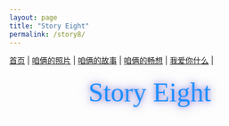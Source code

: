 ```yaml
---
layout: page
title: "Story Eight"
permalink: /story8/
---
```


<nav>
  <a href="/">首页</a> |
  <a href="/photos">咱俩的照片</a> |
  <a href="/stories">咱俩的故事</a> |
  <a href="/future">咱俩的畅想</a> |
  <a href="/love">我爱你什么</a> |
</nav>

<!-- 新增标题 -->
<h1 class="fancy-title">Story Eight</h1>

<div id="story-page">

<style>
/* 标题样式 */
.fancy-title {
  text-align: center;
  font-family: "Brush Script MT", "Lucida Handwriting", "Segoe Script", cursive;
  font-size: 3rem;               /* 标题大小 */
  margin: 1.2rem 0 2rem 0;       /* 上下间距 */
  color: #1e90ff;                /* 柔和的紫色，可改 */
  text-shadow: 0 0 8px rgba(106, 90, 205, 0.6),
               0 0 15px rgba(106, 90, 205, 0.4),
               0 0 25px rgba(106, 90, 205, 0.3); /* 柔和发光 */
  font-weight: normal;
}

/* 页面局部样式：楷体、行距、段首缩进 */
#story-page {
  font-family: "KaiTi", "楷体", "STKaiti", "Kaiti SC", "Noto Serif SC", serif;
  font-size: 18px;
  line-height: 1.8;
  max-width: 860px;
  margin: 0 auto;
  padding: 1.25rem 1rem;
  color: #222;
  word-break: break-word;
}

#story-page p {
  text-indent: 2em;
  margin: 0 0 1.05rem 0;
}

#story-page h1, #story-page h2, #story-page h3 {
  font-family: inherit;
  line-height: 1.3;
  margin-top: 1.1rem;
}

@media (max-width: 600px) {
  .fancy-title { font-size: 2.3rem; }
  #story-page { font-size: 16px; line-height: 1.9; padding: 1rem; }
}
</style>

<p>

</p>
</div>
